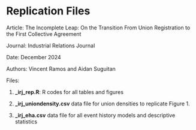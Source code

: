 # Replication Files

Article:   The Incomplete Leap: On the Transition From Union Registration to the First Collective Agreement

Journal:   Industrial Relations Journal

Date:      December 2024

Authors:   Vincent Ramos and Aidan Suguitan

Files:

1. **_irj_rep.R**: R codes for all tables and figures

2. **_irj_uniondensity.csv** data file for union densities to replicate Figure 1.
   
3. **_irj_eha.csv** data file for all event history models and descriptive statistics


